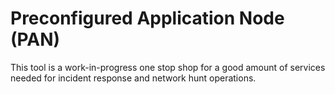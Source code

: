 <p style="text-align:center;>
<img src="PAN.png" alt="drawing" width="400"/>
</p>

#  Preconfigured Application Node (PAN) 
This tool is a work-in-progress one stop shop for a good amount of services needed for incident response and network hunt operations.
